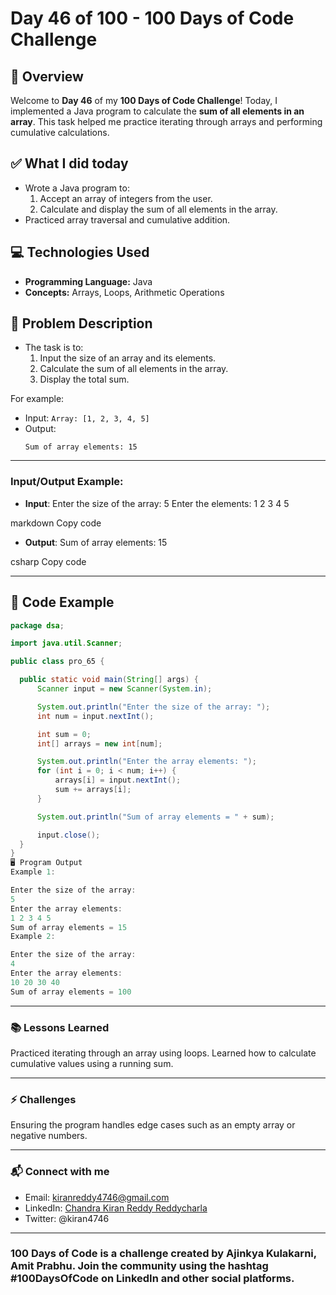 # Day 46 of 100 - 100 Days of Code Challenge

## 📝 Overview
Welcome to **Day 46** of my **100 Days of Code Challenge**! Today, I implemented a Java program to calculate the **sum of all elements in an array**. This task helped me practice iterating through arrays and performing cumulative calculations.

## ✅ What I did today
- Wrote a Java program to:
  1. Accept an array of integers from the user.
  2. Calculate and display the sum of all elements in the array.
- Practiced array traversal and cumulative addition.

## 💻 Technologies Used
- **Programming Language:** Java
- **Concepts:** Arrays, Loops, Arithmetic Operations

## 📖 Problem Description
- The task is to:
  1. Input the size of an array and its elements.
  2. Calculate the sum of all elements in the array.
  3. Display the total sum.

For example:
  - Input: `Array: [1, 2, 3, 4, 5]`
  - Output:
    ```
    Sum of array elements: 15
    ```

---

### Input/Output Example:

- **Input**:
Enter the size of the array: 5 Enter the elements: 1 2 3 4 5

markdown
Copy code
- **Output**:
Sum of array elements: 15

csharp
Copy code

---

## 📝 Code Example

```java
package dsa;

import java.util.Scanner;

public class pro_65 {

  public static void main(String[] args) {
      Scanner input = new Scanner(System.in);

      System.out.println("Enter the size of the array: ");
      int num = input.nextInt();

      int sum = 0;
      int[] arrays = new int[num];

      System.out.println("Enter the array elements: ");
      for (int i = 0; i < num; i++) {
          arrays[i] = input.nextInt();
          sum += arrays[i];
      }

      System.out.println("Sum of array elements = " + sum);

      input.close();
  }
}
🖥️ Program Output
Example 1:

Enter the size of the array: 
5
Enter the array elements: 
1 2 3 4 5
Sum of array elements = 15
Example 2:

Enter the size of the array: 
4
Enter the array elements: 
10 20 30 40
Sum of array elements = 100
```
---
### 📚 Lessons Learned
Practiced iterating through an array using loops.
Learned how to calculate cumulative values using a running sum.

---
### ⚡ Challenges
Ensuring the program handles edge cases such as an empty array or negative numbers.

---
### 📬 Connect with me
- Email: kiranreddy4746@gmail.com
- LinkedIn: [Chandra Kiran Reddy Reddycharla](https://www.linkedin.com/in/chandra-kiran-reddy-reddycharla-a9a746230/)
- Twitter: @kiran4746

---
### 100 Days of Code is a challenge created by Ajinkya Kulakarni, Amit Prabhu. Join the community using the hashtag #100DaysOfCode on LinkedIn and other social platforms.
